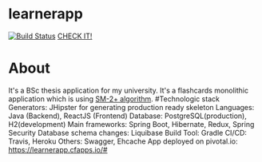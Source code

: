 # learnerapp 
[![Build Status](https://travis-ci.com/phpl/Learner.svg?token=wCoBCsH2BVVpVX8L7qqe&branch=master)](https://travis-ci.com/phpl/Learner)
[CHECK IT!](https://learnerapp.cfapps.io/#)
# About
It's a BSc thesis application for my university. It's a flashcards monolithic application which is using [SM-2+ algorithm](http://www.blueraja.com/blog/477/a-better-spaced-repetition-learning-algorithm-sm2i).
#Technologic stack
Generators: JHipster for generating production ready skeleton
Languages: Java (Backend), ReactJS (Frontend)
Database: PostgreSQL(production), H2(development)
Main frameworks: Spring Boot, Hibernate, Redux, Spring Security
Database schema changes: Liquibase
Build Tool: Gradle
CI/CD: Travis, Heroku
Others: Swagger, Ehcache
App deployed on pivotal.io: https://learnerapp.cfapps.io/#
